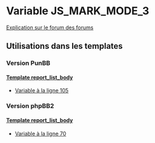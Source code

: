 # Variable JS_MARK_MODE_3
[Explication sur le forum des forums](http://forum.forumactif.com/t294113-listing-des-variables#JS_MARK_MODE_3)

## Utilisations dans les templates

### Version PunBB

#### [Template report_list_body](punbb/report_list_body.md)
* [Variable à la ligne 105](../punbb/report_list_body.tpl#L105)

### Version phpBB2

#### [Template report_list_body](subsilver/report_list_body.md)
* [Variable à la ligne 70](../subsilver/report_list_body.tpl#L70)